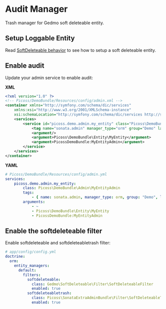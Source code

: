 Audit Manager
=============

Trash manager for Gedmo soft deleteable entity.

## Setup Loggable Entity

Read [SoftDeleteable behavior](http://github.com/l3pp4rd/DoctrineExtensions/blob/master/doc/softdeleteable.md) to see how to setup a soft deleteable entity.

## Enable audit

Update your admin service to enable audit:

**XML**
``` xml
<?xml version="1.0" ?>
<!-- Picoss/DemoBundle/Resources/config/admin.xml -->
<container xmlns="http://symfony.com/schema/dic/services"
    xmlns:xsi="http://www.w3.org/2001/XMLSchema-instance"
    xsi:schemaLocation="http://symfony.com/schema/dic/services http://symfony.com/schema/dic/services/services-1.0.xsd">
    <services>
        <service id="picoss.demo.admin.my_entity" class="Picoss\DemoBundle\Admin\MyEntityAdmin">
            <tag name="sonata.admin" manager_type="orm" group="Demo" label="Entity" trash="true" />
            <argument/>
            <argument>Picoss\DemoBundle\Entity\MyEntity</argument>
            <argument>PicossDemoBundle:MyEntityAdmin</argument>
        </service>
    </services>
</container>
```

**YAML**
``` yaml
# Picoss/DemoBundle/Resources/config/admin.yml
services:
    picoss.demo.admin.my_entity:
        class: Picoss\DemoBundle\Admin\MyEntityAdmin
        tags:
            - { name: sonata.admin, manager_type: orm, group: "Demo", label: "Entity", trash: true }
        arguments:
            - ~
            - Picoss\DemoBundle\Entity\MyEntity
            - PicossDemoBundle:MyEntityAdmin
```

## Enable the softdeleteable filter

Enable softdeleteable and softdeleteabletrash filter:

``` yaml
# app/config/config.yml
doctrine:
  orm:
    entity_managers:
      default:
        filters:
          softdeleteable:
            class: Gedmo\SoftDeleteable\Filter\SoftDeleteableFilter
            enabled: true
          softdeleteabletrash:
            class: Picoss\SonataExtraAdminBundle\Filter\SoftDeleteableTrashFilter
            enabled: true
```
